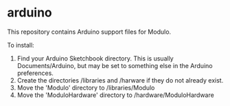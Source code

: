arduino
=======

This repository contains Arduino support files for Modulo.

To install:
   1) Find your Arduino Sketchbook directory. This is usually Documents/Arduino,
      but may be set to something else in the Arduino preferences.
   2) Create the directories <Sketchbook>/libraries and <Sketchbook>/harware if they
      do not already exist.
   3) Move the 'Modulo' directory to <Your Sketchbook>/libraries/Modulo
   4) Move the 'ModuloHardware' directory to <Your Sketchbook>/hardware/ModuloHardware

